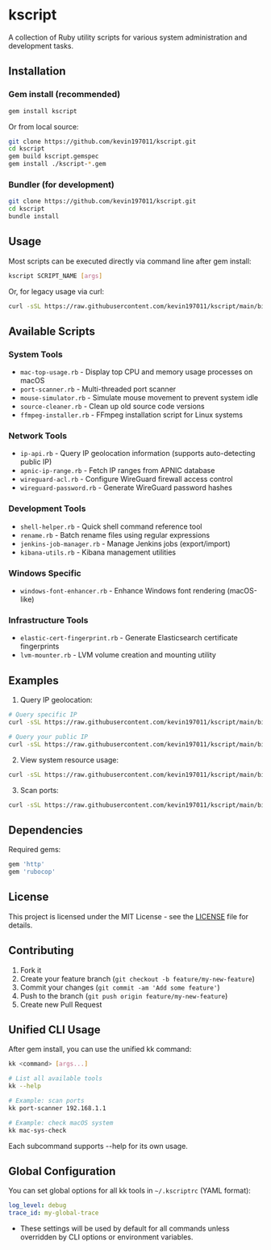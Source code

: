 # kscript

A collection of Ruby utility scripts for various system administration and development tasks.

## Installation

### Gem install (recommended)

```bash
gem install kscript
```

Or from local source:

```bash
git clone https://github.com/kevin197011/kscript.git
cd kscript
gem build kscript.gemspec
gem install ./kscript-*.gem
```

### Bundler (for development)

```bash
git clone https://github.com/kevin197011/kscript.git
cd kscript
bundle install
```

## Usage

Most scripts can be executed directly via command line after gem install:

```bash
kscript SCRIPT_NAME [args]
```

Or, for legacy usage via curl:

```bash
curl -sSL https://raw.githubusercontent.com/kevin197011/kscript/main/bin/SCRIPT_NAME.rb | ruby
```

## Available Scripts

### System Tools
- `mac-top-usage.rb` - Display top CPU and memory usage processes on macOS
- `port-scanner.rb` - Multi-threaded port scanner
- `mouse-simulator.rb` - Simulate mouse movement to prevent system idle
- `source-cleaner.rb` - Clean up old source code versions
- `ffmpeg-installer.rb` - FFmpeg installation script for Linux systems

### Network Tools
- `ip-api.rb` - Query IP geolocation information (supports auto-detecting public IP)
- `apnic-ip-range.rb` - Fetch IP ranges from APNIC database
- `wireguard-acl.rb` - Configure WireGuard firewall access control
- `wireguard-password.rb` - Generate WireGuard password hashes

### Development Tools
- `shell-helper.rb` - Quick shell command reference tool
- `rename.rb` - Batch rename files using regular expressions
- `jenkins-job-manager.rb` - Manage Jenkins jobs (export/import)
- `kibana-utils.rb` - Kibana management utilities

### Windows Specific
- `windows-font-enhancer.rb` - Enhance Windows font rendering (macOS-like)

### Infrastructure Tools
- `elastic-cert-fingerprint.rb` - Generate Elasticsearch certificate fingerprints
- `lvm-mounter.rb` - LVM volume creation and mounting utility

## Examples

1. Query IP geolocation:
```bash
# Query specific IP
curl -sSL https://raw.githubusercontent.com/kevin197011/kscript/main/bin/ip-api.rb | ruby 8.8.8.8

# Query your public IP
curl -sSL https://raw.githubusercontent.com/kevin197011/kscript/main/bin/ip-api.rb | ruby
```

2. View system resource usage:
```bash
curl -sSL https://raw.githubusercontent.com/kevin197011/kscript/main/bin/mac-top-usage.rb | ruby
```

3. Scan ports:
```bash
curl -sSL https://raw.githubusercontent.com/kevin197011/kscript/main/bin/port-scanner.rb | ruby
```

## Dependencies

Required gems:
```ruby
gem 'http'
gem 'rubocop'
```

## License

This project is licensed under the MIT License - see the [LICENSE](LICENSE) file for details.

## Contributing

1. Fork it
2. Create your feature branch (`git checkout -b feature/my-new-feature`)
3. Commit your changes (`git commit -am 'Add some feature'`)
4. Push to the branch (`git push origin feature/my-new-feature`)
5. Create new Pull Request

## Unified CLI Usage

After gem install, you can use the unified kk command:

```bash
kk <command> [args...]

# List all available tools
kk --help

# Example: scan ports
kk port-scanner 192.168.1.1

# Example: check macOS system
kk mac-sys-check
```

Each subcommand supports --help for its own usage.

## Global Configuration

You can set global options for all kk tools in `~/.kscriptrc` (YAML format):

```yaml
log_level: debug
trace_id: my-global-trace
```

- These settings will be used by default for all commands unless overridden by CLI options or environment variables.

